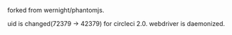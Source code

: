 forked from wernight/phantomjs.

uid is changed(72379 -> 42379) for circleci 2.0.
webdriver is daemonized.
